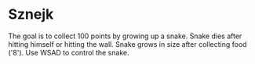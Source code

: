 # Sznejk
The goal is to collect 100 points by growing up a snake.
Snake dies after hitting himself or hitting the wall.
Snake grows in size after collecting food ('8').
Use WSAD to control the snake.
